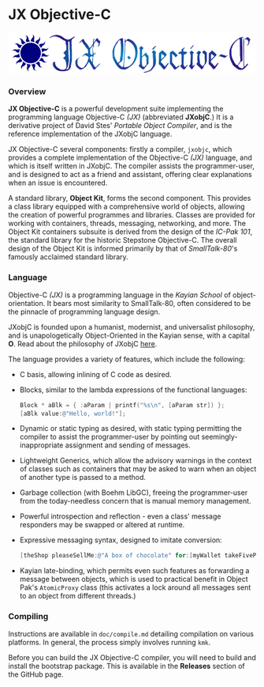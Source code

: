 # JX Objective-C #

![JX Objective-C Logo](doc/nlogotyp.png)

### Overview ###

**JX Objective-C** is a powerful development suite implementing the programming
language Objective-C *(JX)* (abbreviated **JXobjC**.) It is a derivative
project of David Stes' *Portable Object Compiler*, and is the reference
implementation of the JXobjC language.

JX Objective-C several components: firstly a compiler, `jxobjc`, which provides
a complete implementation of the Objective-C *(JX)* language, and which is
itself written in JXobjC. The compiler assists the programmer-user, and is
designed to act as a friend and assistant, offering clear explanations when an
issue is encountered.

A standard library, **Object Kit**, forms the second component. This provides
a class library equipped with a comprehensive world of objects, allowing the
creation of powerful programmes and libraries. Classes are provided for working
with containers, threads, messaging, networking, and more.
The Object Kit containers subsuite is derived from the design of the
*IC-Pak 101*, the standard library for the historic Stepstone Objective-C. The
overall design of the Object Kit is informed primarily by that of
*SmallTalk-80*'s famously acclaimed standard library.

### Language ###

Objective-C *(JX)* is a programming language in the *Kayian School* of
object-orientation. It bears most similarity to SmallTalk-80, often considered
to be the pinnacle of programming language design.

JXobjC is founded upon a humanist, modernist, and universalist philosophy, and
is unapologetically Object-Oriented in the Kayian sense, with a capital **O**.
Read about the philosophy of JXobjC [here](doc/Philsphy.md).

The language provides a variety of features, which include the following:
- C basis, allowing inlining of C code as desired.
- Blocks, similar to the lambda expressions of the functional languages:

  ```objective-c
  Block * aBlk = { :aParam | printf("%s\n", [aParam str]) };
  [aBlk value:@"Hello, world!"];
  ```

- Dynamic or static typing as desired, with static typing permitting the
  compiler to assist the programmer-user by pointing out seemingly-inappropriate
  assignment and sending of messages.
- Lightweight Generics, which allow the advisory warnings in the context of
  classes such as containers that may be asked to warn when an object of another
  type is passed to a method.
- Garbage collection (with Boehm LibGC), freeing the programmer-user from the
  today-needless concern that is manual memory management.
- Powerful introspection and reflection - even a class' message responders may
  be swapped or altered at runtime.
- Expressive messaging syntax, designed to imitate conversion:

  ```objective-c
  [theShop pleaseSellMe:@"A box of chocolate" for:[myWallet takeFivePounds]];
  ```

- Kayian late-binding, which permits even such features as forwarding a message
  between objects, which is used to practical benefit in Object Pak's
  `AtomicProxy` class (this activates a lock around all messages sent to an
  object from different threads.)

### Compiling ###

Instructions are available in `doc/compile.md` detailing compilation on various
platforms. In general, the process simply involves running `kmk`.

Before you can build the JX Objective-C compiler, you will need to build and
install the bootstrap package. This is available in the **Releases** section of
the GitHub page.
